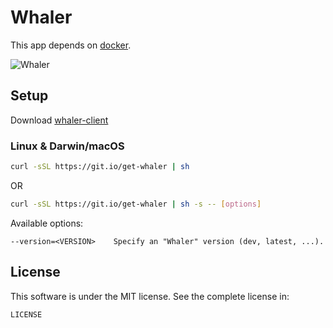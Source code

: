 # Whaler

This app depends on [docker](https://www.docker.com/).

![Whaler](whaler.png)

## Setup

Download [whaler-client](https://github.com/whaler/whaler-client/releases/tag/0.x)

### Linux & Darwin/macOS

```sh
curl -sSL https://git.io/get-whaler | sh
```

OR

```sh
curl -sSL https://git.io/get-whaler | sh -s -- [options]
```

Available options:

```
--version=<VERSION>    Specify an "Whaler" version (dev, latest, ...).
```


## License

This software is under the MIT license. See the complete license in:

```
LICENSE
```
